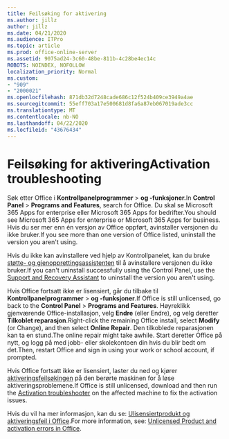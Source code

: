 ```yaml
---
title: Feilsøking for aktivering
ms.author: jillz
author: jillz
ms.date: 04/21/2020
ms.audience: ITPro
ms.topic: article
ms.prod: office-online-server
ms.assetid: 9075ad24-3c60-48be-811b-4c28be4ec14c
ROBOTS: NOINDEX, NOFOLLOW
localization_priority: Normal
ms.custom:
- "909"
- "2000021"
ms.openlocfilehash: 871db32d7248cade686c12f524b409ce3949a4ae
ms.sourcegitcommit: 55eff703a17e500681d8fa6a87eb067019ade3cc
ms.translationtype: MT
ms.contentlocale: nb-NO
ms.lasthandoff: 04/22/2020
ms.locfileid: "43676434"
---
```

# <a name="activation-troubleshooting"></a><span data-ttu-id="8be22-102">Feilsøking for aktivering</span><span class="sxs-lookup"><span data-stu-id="8be22-102">Activation troubleshooting</span></span>

<span data-ttu-id="8be22-103">Søk etter Office i **Kontrollpanelprogrammer** \> **og -funksjoner.**</span><span class="sxs-lookup"><span data-stu-id="8be22-103">In **Control Panel** \> **Programs and Features**, search for Office.</span></span> <span data-ttu-id="8be22-104">Du skal se Microsoft 365 Apps for enterprise eller Microsoft 365 Apps for bedrifter.</span><span class="sxs-lookup"><span data-stu-id="8be22-104">You should see Microsoft 365 Apps for enterprise or Microsoft 365 Apps for business.</span></span> <span data-ttu-id="8be22-105">Hvis du ser mer enn én versjon av Office oppført, avinstaller versjonen du ikke bruker.</span><span class="sxs-lookup"><span data-stu-id="8be22-105">If you see more than one version of Office listed, uninstall the version you aren't using.</span></span>
  
<span data-ttu-id="8be22-106">Hvis du ikke kan avinstallere ved hjelp av Kontrollpanelet, kan du bruke [støtte- og gjenopprettingsassistenten](https://aka.ms/SARA-OfficeUninstall-Alchemy) til å avinstallere versjonen du ikke bruker.</span><span class="sxs-lookup"><span data-stu-id="8be22-106">If you can't uninstall successfully using the Control Panel, use the [Support and Recovery Assistant](https://aka.ms/SARA-OfficeUninstall-Alchemy) to uninstall the version you aren't using.</span></span>
  
<span data-ttu-id="8be22-107">Hvis Office fortsatt ikke er lisensiert, går du tilbake til **Kontrollpanelprogrammer** \> **og -funksjoner**.</span><span class="sxs-lookup"><span data-stu-id="8be22-107">If Office is still unlicensed, go back to the **Control Panel** \> **Programs and Features**.</span></span> <span data-ttu-id="8be22-108">Høyreklikk gjenværende Office-installasjon, velg **Endre** (eller Endre), og velg deretter **Tilkoblet reparasjon**.</span><span class="sxs-lookup"><span data-stu-id="8be22-108">Right-click the remaining Office install, select **Modify** (or Change), and then select **Online Repair**.</span></span> <span data-ttu-id="8be22-109">Den tilkoblede reparasjonen kan ta en stund.</span><span class="sxs-lookup"><span data-stu-id="8be22-109">The online repair might take awhile.</span></span> <span data-ttu-id="8be22-110">Start deretter Office på nytt, og logg på med jobb- eller skolekontoen din hvis du blir bedt om det.</span><span class="sxs-lookup"><span data-stu-id="8be22-110">Then, restart Office and sign in using your work or school account, if prompted.</span></span>
  
<span data-ttu-id="8be22-111">Hvis Office fortsatt ikke er lisensiert, laster du ned og kjører [aktiveringsfeilsøkingen](https://aka.ms/SARA-OfficeActivation-Alchemy) på den berørte maskinen for å løse aktiveringsproblemene.</span><span class="sxs-lookup"><span data-stu-id="8be22-111">If Office is still unlicensed, download and then run the [Activation troubleshooter](https://aka.ms/SARA-OfficeActivation-Alchemy) on the affected machine to fix the activation issues.</span></span>
  
<span data-ttu-id="8be22-112">Hvis du vil ha mer informasjon, kan du se: [Ulisensiertprodukt og aktiveringsfeil i Office](https://support.office.com/article/0d23d3c0-c19c-4b2f-9845-5344fedc4380).</span><span class="sxs-lookup"><span data-stu-id="8be22-112">For more information, see: [Unlicensed Product and activation errors in Office](https://support.office.com/article/0d23d3c0-c19c-4b2f-9845-5344fedc4380).</span></span>

